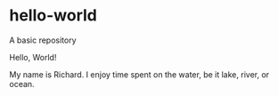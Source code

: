 # hello-world
A basic repository

Hello, World!

My name is Richard. I enjoy time spent on the water, be it lake, river, or ocean. 

